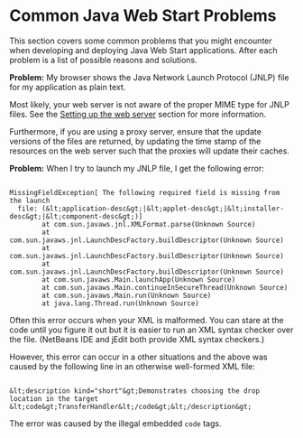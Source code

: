 
# Common Java Web Start Problems

This section covers some common problems that you might encounter when developing and deploying Java Web Start applications. After each problem is a list of possible reasons and solutions.

**Problem:** My browser shows the Java Network Launch Protocol (JNLP) file for my application as plain text.

Most likely, your web server is not aware of the proper MIME type for JNLP files. See the 
[Setting up the web server](settingUpWebServerMimeType.html) section for more information.

Furthermore, if you are using a proxy server, ensure that the update versions of the files are returned, by updating the time stamp of the resources on the web server such that the proxies will update their caches.

**Problem:** When I try to launch my JNLP file, I get the following error:

```

MissingFieldException[ The following required field is missing from the launch
  file: (&lt;application-desc&gt;|&lt;applet-desc&gt;|&lt;installer-desc&gt;|&lt;component-desc&gt;)]
        at com.sun.javaws.jnl.XMLFormat.parse(Unknown Source)
        at com.sun.javaws.jnl.LaunchDescFactory.buildDescriptor(Unknown Source)
        at com.sun.javaws.jnl.LaunchDescFactory.buildDescriptor(Unknown Source)
        at com.sun.javaws.jnl.LaunchDescFactory.buildDescriptor(Unknown Source)
        at com.sun.javaws.Main.launchApp(Unknown Source)
        at com.sun.javaws.Main.continueInSecureThread(Unknown Source)
        at com.sun.javaws.Main.run(Unknown Source)
        at java.lang.Thread.run(Unknown Source)

```

Often this error occurs when your XML is malformed. You can stare at the code until you figure it out but it is easier to run an XML syntax checker over the file. (NetBeans IDE and jEdit both provide XML syntax checkers.)

However, this error can occur in a other situations and the above was caused by the following line in an otherwise well-formed XML file:

```

&lt;description kind="short"&gt;Demonstrates choosing the drop location in the target &lt;code&gt;TransferHandler&lt;/code&gt;&lt;/description&gt;

```

The error was caused by the illegal embedded `code` tags.
